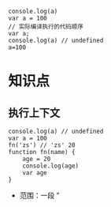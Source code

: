 ```
console.log(a)
var a = 100
// 实际编译执行的代码顺序
var a;
console.log(a) // undefined
a=100
```

# 知识点

## 执行上下文

```
console.log(a) // undefined
var a = 100
fn('zs') // 'zs' 20
function fn(name) {
    age = 20
    console.log(age)
    var age
}
```

- 范围：一段 ”<script>“ 或者一个函数
- 全局： 变量定义、函数声明
- 函数：变量定义、函数声明、this、arguments  
  注意函数声明和函数表达式的区别

## this

this 要在执行时才能确认值，定义时无法确认

```
var a = {
    name: 'A',
    fn: function(){
        console.log(this.name)
    }
}
a.fn() // this===a
a.fn.call({name:'B'}) // this==={name:'B'}
var fn1 = a.fn
fn1() // this===window
```

### this 应用场景

- 作为构造函数执行

```
function Foo(name){
    // this={}
    this.name = name
    // return this
}
var f = new Foo('zs')
```

- 作为对象属性执行

```
var obj={
    name: 'A',
    printName: function(){
        console.log(this.name)
    }
}
obj.printName() // this===obj
```

- 作为普通函数执行

```
function fn(){
    console.log(this)
}
fn()
```

- call apply bind

```
function fn1(name,age){
    alert(name)
    console.log(this)
}
fn1.call({x:100},'zs',20) // this === {x:100}

var fn2 = function(name,age){
    alert(name)
    console.log(this)
}.bind({y:200})
fn2('zs',20)  // this==={y:200}
```

## 作用域

> JS 中作用域有：全局作用域、函数作用域。没有块作用域的概念。ECMAScript 6(简称 ES6)中新增了块级作用域。
> 块作用域由 { } 包括，if 语句和 for 语句里面的{ }也属于块作用域。

[JS 中的块级作用域，var、let、const 三者的区别](https://blog.csdn.net/hot_cool/article/details/78302673)

## 作用域链

```
var a = 100
function fn(){
    var b=200
    //当前作用域没有定义的变量，即"自由变量"
    console.log(a) // 变量a在全局定义的，所以a的父级作用域就是全局作用域
    console.log(b)
}
fn()
```

---

```
var a = 100
function F1(){
    var b = 200
    function F2() {
        var c = 300
        console.log(a) // a 是自由变量去父级作用域（F1()）找a没有，再去F1()的父级作用域（全局作用域）找,这样形成作用域
        console.log(b) // b 是自由变量
        console.log(c)
    }
    F2() // F2()在F1()中定义的，所以F2()的父级作用域是F1()
}
F1()
```

## 闭包

[MDN 对闭包的解释](https://developer.mozilla.org/zh-CN/docs/Web/JavaScript/Closures)

> 它由两部分构成：函数，以及创建该函数的环境。环境由闭包创建时在作用域中的任何局部变量组成。
> 个人认为，理解闭包的关键在于：外部函数调用之后其变量对象本应该被销毁，但闭包的存在使我们仍然可以访问外部函数的变量对象，这就是闭包的重要概念。

### 闭包运行示例

```
function outer() {
    var a =1; // 定义一个内部变量
    return function() {
        return a; // 返回a变量值
    }
}
var b = outer()
console.log(b())
```

> 创建闭包最常见方式就是在一个函数内部创建另一个函数。

```
function func(){
    var a=1,b=2;
    function closure(){ // 闭包
        return a+b; // 返回a+b的值
    }
    return closure; // 返回闭包函数
}
```

闭包的作用域链包含着它自己的作用域，以及包含它的函数的作用域和全局作用域。

> 通常，函数的作用域及其所有变量都会在函数执行结束后被销毁。但是，在创建了一个闭包以后，这个函数的作用域就会一直保存到闭包不存在为止。

```
function makeAdder(x) {
    return function(y){
        return x + y;
    };
}
var add5 = makeAdder(5);
var add10 = makeAdder(10);

console.log(add5(2)); // 7
console.log(add10(2)); // 12

// 释放对闭包的引用
add5 = null
add10 = null
```

> 从上述代码可以看到 add5 和 add10 都是闭包。它们共享相同的函数定义，但是保存了不同的环境。在 add5 的环境中，x 为 5。而在 add10 中，x 则为 10。最后通过 null 释放了 add5 和 add10 对闭包的引用。
> 在 javascript 中，如果一个对象不再被引用，那么这个对象就会被垃圾回收机制回收；如果两个对象互相引用，而不再被第 3 者所引用，那么这两个互相引用的对象也会被回收。

[面试官问我：什么是 JavaScript 闭包，我该如何回答？](https://www.jianshu.com/p/102e44f35b3b)

### 闭包的使用场景

- 函数作为返回值

```
function F1(){
    var a = 100;
    return function() { // 定义在F1()作用域中
        console.log(a)
    }
}
var f1 = F1()
var a = 200
f1() // 100 如果F1()中没有定义变量a，那么这里打印出的是200
```

- 函数作为参数传递

```
function F1() {
    var a = 100
    return function () {
        console.log(a) // 自由变量，父作用域寻找
    }
}
var f1 = F1()
function F2(fn) {
    var a = 200
    fn()
}
F2(f1) // 100 如果F1()中没有定义变量a，那么这里打印出的是200
```

# 题目

## 说一下对变量提升的理解

## 说明 this 几种不同的使用场景

## 创建 10 个<a>标签，点击的时候弹出来对应的序号

```
for(var i=0;i<10;i++){
   (function(i){
        var a = document.createElement('a')
        a.innerHTML = i
        a.onclick=function(){
            event.preventDefault()
            alert(i)
        }
        document.body.appendChild(a)
   })(i)
}
```

## 如何理解作用域

## 实际开发中闭包的应用

> 实际开发中闭包主要用于封装变量，收敛权限

```
function isFirstLoad() {
    var _list = []
    return function (id) {
        if(_list.indexOf(id) >= 0){
            return false
        }else {
            _list.push(id)
            return true
        }
    }
}
// 使用
var firstLoad = isFirstLoad()
firstLoad(10) // true
firstLoad(10) // false
firstLoad(20) // true
// 在isFirstLoad函数外面，根本不可能修掉_list的值
```

